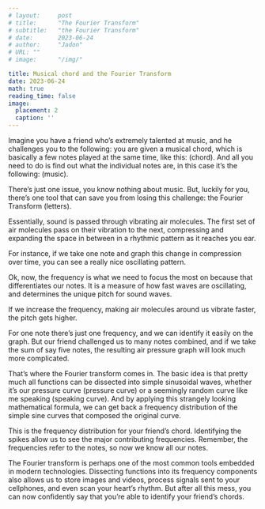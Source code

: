 ```yaml
---
# layout:     post 
# title:      "The Fourier Transform"
# subtitle:   "the Fourier Transform"
# date:       2023-06-24
# author:     "Jadon"
# URL: ""
# image:      "/img/"

title: Musical chord and the Fourier Transform
date: 2023-06-24
math: true
reading_time: false
image:
  placement: 2
  caption: ''
---
```


Imagine you have a friend who’s extremely talented at music, and he challenges you to the following: you are given a musical chord, which is basically a few notes played at the same time, like this: (chord). And all you need to do is find out what the individual notes are, in this case it’s the following: (music). 

<!--more-->

There’s just one issue, you know nothing about music. But, luckily for you, there’s one tool that can save you from losing this challenge: the Fourier Transform (letters). 



Essentially, sound is passed through vibrating air molecules. The first set of air molecules pass on their vibration to the next, compressing and expanding the space in between in a rhythmic pattern as it reaches you ear.

For instance, if we take one note and graph this change in compression over time, you can see a really nice oscillating pattern. 

Ok, now, the frequency is what we need to focus the most on because that differentiates our notes. It is a measure of how fast waves are oscillating, and determines the unique pitch for sound waves. 

If we increase the frequency, making air molecules around us vibrate faster, the pitch gets higher. 

For one note there’s just one frequency, and we can identify it easily on the graph. But our friend challenged us to many notes combined, and if we take the sum of say five notes, the resulting air pressure graph will look much more complicated.


That’s where the Fourier transform comes in. The basic idea is that pretty much all functions can be dissected into simple sinusoidal waves, whether it’s our pressure curve (pressure curve) or a seemingly random curve like me speaking (speaking curve). And by applying this strangely looking mathematical formula, we can get back a frequency distribution of the simple sine curves that composed the original curve. 

This is the frequency distribution for your friend’s chord. Identifying the spikes allow us to see the major contributing frequencies. Remember, the frequencies refer to the notes, so now we know all our notes. 

The Fourier transform is perhaps one of the most common tools embedded in modern technologies. Dissecting functions into its frequency components also allows us to store images and videos, process signals sent to your cellphones, and even scan your heart’s rhythm. But after all this mess, you can now confidently say that you’re able to identify your friend’s chords. 